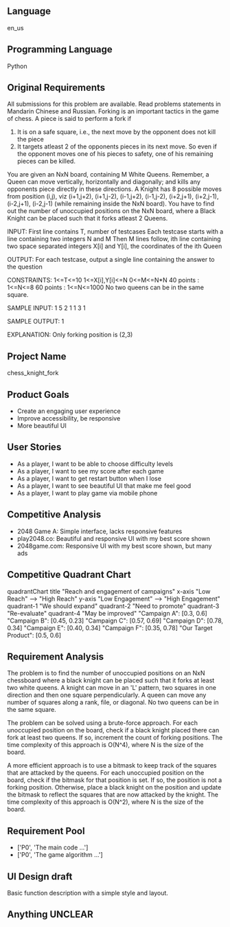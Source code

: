 ## Language

en_us

## Programming Language

Python

## Original Requirements

All submissions for this problem are available. Read problems statements in Mandarin Chinese  and Russian.
Forking is an important tactics in the game of chess. A piece is said to perform a fork if 
1) It is on a safe square, i.e., the next move by the opponent does not kill the piece
2) It targets atleast 2 of the opponents pieces in its next move. So even if the opponent moves one of his pieces to safety, one of his remaining pieces can be killed.

You are given an NxN board, containing M White Queens. Remember, a Queen can move vertically, horizontally and diagonally; and kills any opponents piece directly in these directions. A Knight has 8 possible moves from position (i,j), viz (i+1,j+2), (i+1,j-2), (i-1,j+2), (i-1,j-2), (i+2,j+1), (i+2,j-1), (i-2,j+1), (i-2,j-1) (while remaining inside the NxN board). You have to find out the number of unoccupied positions on the NxN board, where a Black Knight can be placed such that it forks atleast 2 Queens.

INPUT:
First line contains T, number of testcases
Each testcase starts with a line containing two integers N and M
Then M lines follow, ith line containing two space separated integers X[i] and Y[i], the coordinates of the ith Queen

OUTPUT:
For each testcase, output a single line containing the answer to the question

CONSTRAINTS:
1<=T<=10
1<=X[i],Y[i]<=N 
0<=M<=N*N 
40 points : 1<=N<=8
60 points : 1<=N<=1000
No two queens can be in the same square.

SAMPLE INPUT:
1
5 2
1 1
3 1

SAMPLE OUTPUT:
1

EXPLANATION:
Only forking position is (2,3) 

## Project Name

chess_knight_fork

## Product Goals

- Create an engaging user experience
- Improve accessibility, be responsive
- More beautiful UI

## User Stories

- As a player, I want to be able to choose difficulty levels
- As a player, I want to see my score after each game
- As a player, I want to get restart button when I lose
- As a player, I want to see beautiful UI that make me feel good
- As a player, I want to play game via mobile phone

## Competitive Analysis

- 2048 Game A: Simple interface, lacks responsive features
- play2048.co: Beautiful and responsive UI with my best score shown
- 2048game.com: Responsive UI with my best score shown, but many ads

## Competitive Quadrant Chart

quadrantChart
    title "Reach and engagement of campaigns"
    x-axis "Low Reach" --> "High Reach"
    y-axis "Low Engagement" --> "High Engagement"
    quadrant-1 "We should expand"
    quadrant-2 "Need to promote"
    quadrant-3 "Re-evaluate"
    quadrant-4 "May be improved"
    "Campaign A": [0.3, 0.6]
    "Campaign B": [0.45, 0.23]
    "Campaign C": [0.57, 0.69]
    "Campaign D": [0.78, 0.34]
    "Campaign E": [0.40, 0.34]
    "Campaign F": [0.35, 0.78]
    "Our Target Product": [0.5, 0.6]

## Requirement Analysis

The problem is to find the number of unoccupied positions on an NxN chessboard where a black knight can be placed such that it forks at least two white queens. A knight can move in an 'L' pattern, two squares in one direction and then one square perpendicularly. A queen can move any number of squares along a rank, file, or diagonal. No two queens can be in the same square.

The problem can be solved using a brute-force approach. For each unoccupied position on the board, check if a black knight placed there can fork at least two queens. If so, increment the count of forking positions. The time complexity of this approach is O(N^4), where N is the size of the board. 

A more efficient approach is to use a bitmask to keep track of the squares that are attacked by the queens. For each unoccupied position on the board, check if the bitmask for that position is set. If so, the position is not a forking position. Otherwise, place a black knight on the position and update the bitmask to reflect the squares that are now attacked by the knight. The time complexity of this approach is O(N^2), where N is the size of the board.

## Requirement Pool

- ['P0', 'The main code ...']
- ['P0', 'The game algorithm ...']

## UI Design draft

Basic function description with a simple style and layout.

## Anything UNCLEAR



